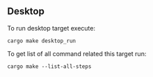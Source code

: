 ## Desktop

To run desktop target execute:
```
cargo make desktop_run
```

To get list of all command related this target run:

```
cargo make --list-all-steps
```